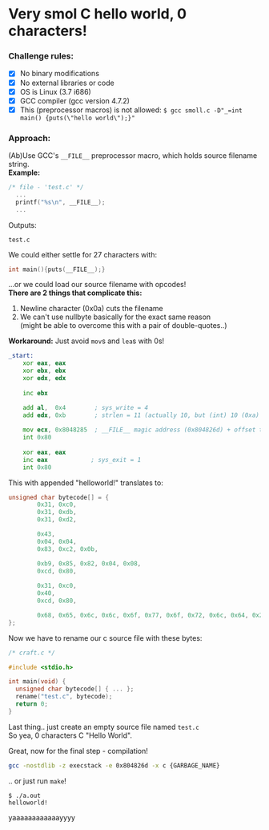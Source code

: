# Very smol C hello world, 0 characters!

### Challenge rules:
- [x] No binary modifications  
- [x] No external libraries or code
- [x] OS is Linux (3.7 i686)
- [x] GCC compiler (gcc version 4.7.2)
- [x] This (preprocessor macros) is not allowed: `$ gcc smoll.c -D"_=int main() {puts(\"hello world\");}"`

### Approach:
(Ab)Use GCC's `__FILE__` preprocessor macro, which holds source filename string.  
**Example:**
```c
/* file - 'test.c' */
  ...
  printf("%s\n", __FILE__);
  ...
```
Outputs:
```
test.c
```
We could either settle for 27 characters with:
```c
int main(){puts(__FILE__);}
```

...or we could load our source filename with opcodes!  
**There are 2 things that complicate this:**
1. Newline character (0x0a) cuts the filename
2. We can't use nullbyte basically for the exact same reason  
(might be able to overcome this with a pair of double-quotes..)  
  
**Workaround:**
Just avoid `mov`s and `lea`s with 0s! 

```asm
_start:
    xor eax, eax
    xor ebx, ebx
    xor edx, edx
    
    inc ebx

    add al,  0x4        ; sys_write = 4
    add edx, 0xb        ; strlen = 11 (actually 10, but (int) 10 (0xa) is ASCII newline, which we can't use)
    
    mov ecx, 0x8048285  ; __FILE__ magic address (0x804826d) + offset to "helloworld!"
    int 0x80
    
    xor eax, eax
    inc eax            ; sys_exit = 1
    int 0x80
```

This with appended "helloworld!" translates to:

```c
unsigned char bytecode[] = {  
        0x31, 0xc0,
        0x31, 0xdb,
        0x31, 0xd2,

        0x43,
        0x04, 0x04,
        0x83, 0xc2, 0x0b,

        0xb9, 0x85, 0x82, 0x04, 0x08,
        0xcd, 0x80,
        
        0x31, 0xc0,
        0x40,
        0xcd, 0x80,

        0x68, 0x65, 0x6c, 0x6c, 0x6f, 0x77, 0x6f, 0x72, 0x6c, 0x64, 0x21
};
```

Now we have to rename our c source file with these bytes:
```c
/* craft.c */

#include <stdio.h>

int main(void) {
  unsigned char bytecode[] { ... };
  rename("test.c", bytecode);
  return 0;
}
```

Last thing.. just create an empty source file named `test.c`  
So yea, 0 characters C "Hello World".

Great, now for the final step - compilation!
```sh
gcc -nostdlib -z execstack -e 0x804826d -x c {GARBAGE_NAME}
```

.. or just run `make`!  

```
$ ./a.out
helloworld!
```

yaaaaaaaaaaaayyyy
